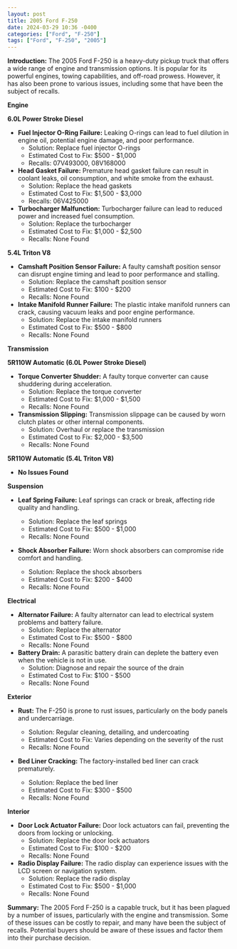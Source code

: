 ```yaml
---
layout: post
title: 2005 Ford F-250
date: 2024-03-29 10:36 -0400
categories: ["Ford", "F-250"]
tags: ["Ford", "F-250", "2005"]
---
```

**Introduction:** The 2005 Ford F-250 is a heavy-duty pickup truck that offers a wide range of engine and transmission options. It is popular for its powerful engines, towing capabilities, and off-road prowess. However, it has also been prone to various issues, including some that have been the subject of recalls.

**Engine**

**6.0L Power Stroke Diesel**
* **Fuel Injector O-Ring Failure:** Leaking O-rings can lead to fuel dilution in engine oil, potential engine damage, and poor performance.
  * Solution: Replace fuel injector O-rings
  * Estimated Cost to Fix: $500 - $1,000
  * Recalls: 07V493000, 08V168000
* **Head Gasket Failure:** Premature head gasket failure can result in coolant leaks, oil consumption, and white smoke from the exhaust.
  * Solution: Replace the head gaskets
  * Estimated Cost to Fix: $1,500 - $3,000
  * Recalls: 06V425000
* **Turbocharger Malfunction:** Turbocharger failure can lead to reduced power and increased fuel consumption.
  * Solution: Replace the turbocharger
  * Estimated Cost to Fix: $1,000 - $2,500
  * Recalls: None Found

**5.4L Triton V8**
* **Camshaft Position Sensor Failure:** A faulty camshaft position sensor can disrupt engine timing and lead to poor performance and stalling.
  * Solution: Replace the camshaft position sensor
  * Estimated Cost to Fix: $100 - $200
  * Recalls: None Found
* **Intake Manifold Runner Failure:** The plastic intake manifold runners can crack, causing vacuum leaks and poor engine performance.
  * Solution: Replace the intake manifold runners
  * Estimated Cost to Fix: $500 - $800
  * Recalls: None Found

**Transmission**

**5R110W Automatic (6.0L Power Stroke Diesel)**
* **Torque Converter Shudder:** A faulty torque converter can cause shuddering during acceleration.
  * Solution: Replace the torque converter
  * Estimated Cost to Fix: $1,000 - $1,500
  * Recalls: None Found
* **Transmission Slipping:** Transmission slippage can be caused by worn clutch plates or other internal components.
  * Solution: Overhaul or replace the transmission
  * Estimated Cost to Fix: $2,000 - $3,500
  * Recalls: None Found

**5R110W Automatic (5.4L Triton V8)**
* **No Issues Found**

**Suspension**

* **Leaf Spring Failure:** Leaf springs can crack or break, affecting ride quality and handling.
  * Solution: Replace the leaf springs
  * Estimated Cost to Fix: $500 - $1,000
  * Recalls: None Found

* **Shock Absorber Failure:** Worn shock absorbers can compromise ride comfort and handling.
  * Solution: Replace the shock absorbers
  * Estimated Cost to Fix: $200 - $400
  * Recalls: None Found

**Electrical**

* **Alternator Failure:** A faulty alternator can lead to electrical system problems and battery failure.
  * Solution: Replace the alternator
  * Estimated Cost to Fix: $500 - $800
  * Recalls: None Found
* **Battery Drain:** A parasitic battery drain can deplete the battery even when the vehicle is not in use.
  * Solution: Diagnose and repair the source of the drain
  * Estimated Cost to Fix: $100 - $500
  * Recalls: None Found

**Exterior**

* **Rust:** The F-250 is prone to rust issues, particularly on the body panels and undercarriage.
  * Solution: Regular cleaning, detailing, and undercoating
  * Estimated Cost to Fix: Varies depending on the severity of the rust
  * Recalls: None Found

* **Bed Liner Cracking:** The factory-installed bed liner can crack prematurely.
  * Solution: Replace the bed liner
  * Estimated Cost to Fix: $300 - $500
  * Recalls: None Found

**Interior**

* **Door Lock Actuator Failure:** Door lock actuators can fail, preventing the doors from locking or unlocking.
  * Solution: Replace the door lock actuators
  * Estimated Cost to Fix: $100 - $200
  * Recalls: None Found
* **Radio Display Failure:** The radio display can experience issues with the LCD screen or navigation system.
  * Solution: Replace the radio display
  * Estimated Cost to Fix: $500 - $1,000
  * Recalls: None Found

**Summary:** The 2005 Ford F-250 is a capable truck, but it has been plagued by a number of issues, particularly with the engine and transmission. Some of these issues can be costly to repair, and many have been the subject of recalls. Potential buyers should be aware of these issues and factor them into their purchase decision.
